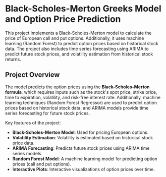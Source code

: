 # Black-Scholes-Merton Greeks Model and Option Price Prediction

This project implements a Black-Scholes-Merton model to calculate the price of European call and put options. Additionally, it uses machine learning (Random Forest) to predict option prices based on historical stock data. The project also includes time series forecasting using ARIMA to predict future stock prices, and volatility estimation from historical stock returns.

## Project Overview

The model predicts the option prices using the **Black-Scholes-Merton formula**, which requires inputs such as the stock's spot price, strike price, time to expiration, volatility, and risk-free interest rate. Additionally, machine learning techniques (Random Forest Regressor) are used to predict option prices based on historical stock data, and ARIMA models provide time series forecasting for future stock prices.

Key features of the project:
- **Black-Scholes-Merton Model**: Used for pricing European options.
- **Volatility Estimation**: Volatility is estimated based on historical stock price data.
- **ARIMA Forecasting**: Predicts future stock prices using ARIMA time series models.
- **Random Forest Model**: A machine learning model for predicting option prices (call and put options).
- **Interactive Plots**: Interactive visualizations of option prices over time.
